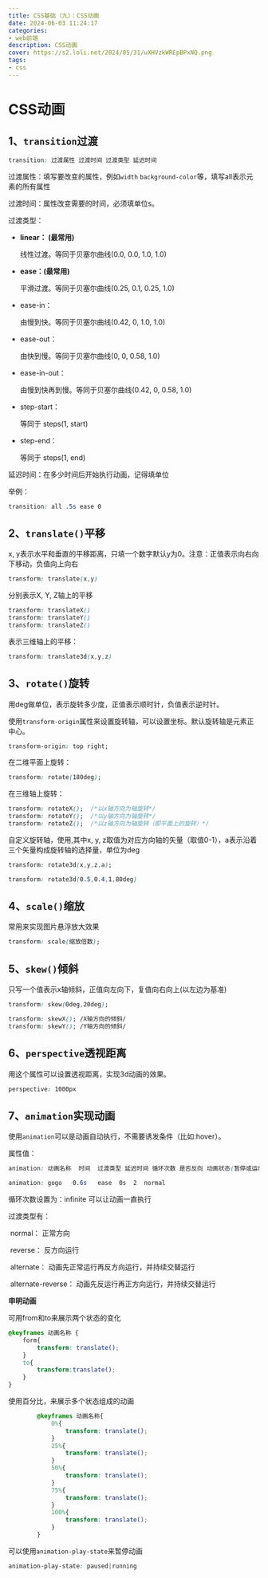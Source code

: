 ```yaml
---
title: CSS基础（九）：CSS动画
date: 2024-06-03 11:24:17
categories: 
- web前端
description: CSS动画
cover: https://s2.loli.net/2024/05/31/uXHVzkWREpBPxNQ.png
tags:
- css
---
```


# CSS动画

## 1、`transition`过渡

```css
transition: 过渡属性 过渡时间 过渡类型 延迟时间
```

过渡属性：填写要改变的属性，例如`width` `background-color`等，填写all表示元素的所有属性

过渡时间：属性改变需要的时间，必须填单位s。

过渡类型：

- **linear： (最常用)**

  线性过渡。等同于贝塞尔曲线(0.0, 0.0, 1.0, 1.0) 

- **ease：(最常用)** 

  平滑过渡。等同于贝塞尔曲线(0.25, 0.1, 0.25, 1.0) 

- ease-in： 

  由慢到快。等同于贝塞尔曲线(0.42, 0, 1.0, 1.0) 

- ease-out： 

  由快到慢。等同于贝塞尔曲线(0, 0, 0.58, 1.0) 

- ease-in-out： 

  由慢到快再到慢。等同于贝塞尔曲线(0.42, 0, 0.58, 1.0) 

- step-start： 

  等同于 steps(1, start) 

- step-end： 

  等同于 steps(1, end) 

延迟时间：在多少时间后开始执行动画，记得填单位

举例：

```css
transition: all .5s ease 0
```



## 2、`translate()`平移

x, y表示水平和垂直的平移距离，只填一个数字默认y为0。注意：正值表示向右向下移动，负值向上向右

```css
transform: translate(x,y)
```

分别表示X, Y, Z轴上的平移

```css
transform: translateX()
transform: translateY()
transform: translateZ()
```

表示三维轴上的平移：

```css
transform: translate3d(x,y,z)
```

## 3、`rotate()`旋转

用deg做单位，表示旋转多少度，正值表示顺时针，负值表示逆时针。

使用`transform-origin`属性来设置旋转轴，可以设置坐标。默认旋转轴是元素正中心。

```css
transform-origin: top right;
```

在二维平面上旋转：

```css
transform: rotate(180deg);
```

在三维轴上旋转：

```CSS
transform: rotateX();  /*以x轴方向为轴旋转*/
transform: rotateY();  /*以y轴方向为轴旋转*/
transform: rotateZ();  /*以z轴方向为轴旋转（即平面上的旋转）*/
```

自定义旋转轴，使用,其中x, y, z取值为对应方向轴的矢量（取值0-1），a表示沿着三个矢量构成旋转轴的选择量，单位为deg

```css
transform: rotate3d(x,y,z,a);
```

```css
transform: rotate3d(0.5,0.4,1,80deg)
```

## 4、`scale()`缩放

常用来实现图片悬浮放大效果

```css
transform: scale(缩放倍数);
```

## 5、`skew()`倾斜

只写一个值表示x轴倾斜，正值向左向下，复值向右向上(以左边为基准)

```css
transform: skew(0deg,20deg); 
```

``` css
transform: skewX(); /X轴方向的倾斜/
transform: skewY(); /Y轴方向的倾斜/
```

## 6、`perspective`透视距离

用这个属性可以设置透视距离，实现3d动画的效果。

```css
perspective: 1000px
```

## 7、`animation`实现动画

使用`animation`可以是动画自动执行，不需要诱发条件（比如:hover）。

属性值：

```css
animation: 动画名称  时间  过渡类型 延迟时间 循环次数 是否反向 动画状态(暂停或运动)
```

```css
animation: gogo   0.6s   ease  0s  2  normal
```

循环次数设置为：infinite  可以让动画一直执行

过渡类型有：

​		normal： 正常方向 

​        reverse： 反方向运行 

​        alternate： 动画先正常运行再反方向运行，并持续交替运行 

​        alternate-reverse： 动画先反运行再正方向运行，并持续交替运行 

**申明动画**

可用from和to来展示两个状态的变化

```css
@keyframes 动画名称 {
	form{
		transform: translate();
	}
	to{
		transform:translate();
	}
}
```

  使用百分比，来展示多个状态组成的动画 

``` css
        @keyframes 动画名称{
            0%{
                transform: translate();
            }
            25%{
                transform: translate();
            }
            50%{
                transform: translate();
            }
            75%{
                transform: translate();
            }
            100%{
                transform: translate();
            }
        }
```

可以使用`animation-play-state`来暂停动画

```css
animation-play-state: paused|running
```

